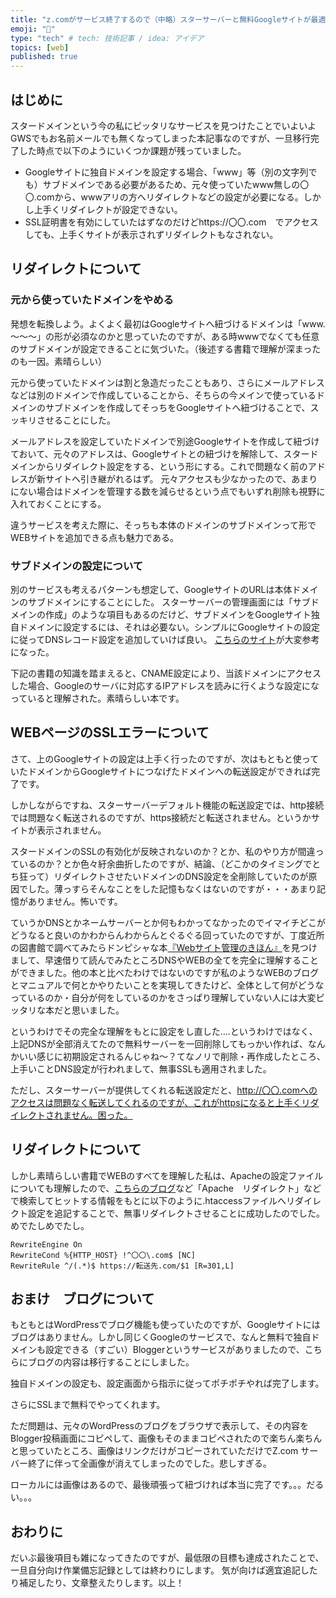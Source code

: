 ```yaml
---
title: "z.comがサービス終了するので（中略）スターサーバーと無料Googleサイトが最適だった話（後編）"
emoji: "🛬"
type: "tech" # tech: 技術記事 / idea: アイデア
topics: [web]
published: true
---
```

## はじめに

スタードメインという今の私にピッタリなサービスを見つけたことでいよいよGWSでもお名前メールでも無くなってしまった本記事なのですが、一旦移行完了した時点で以下のようにいくつか課題が残っていました。

- Googleサイトに独自ドメインを設定する場合、「www」等（別の文字列でも）サブドメインである必要があるため、元々使っていたwww無しの〇〇.comから、wwwアリの方へリダイレクトなどの設定が必要になる。しかし上手くリダイレクトが設定できない。
- SSL証明書を有効にしていたはずなのだけどhttps://〇〇.com　でアクセスしても、上手くサイトが表示されずリダイレクトもなされない。


## リダイレクトについて

### 元から使っていたドメインをやめる

発想を転換しよう。よくよく最初はGoogleサイトへ紐づけるドメインは「www.～～～」の形が必須なのかと思っていたのですが、ある時wwwでなくても任意のサブドメインが設定できることに気づいた。（後述する書籍で理解が深まったのも一因。素晴らしい）

元から使っていたドメインは割と急造だったこともあり、さらにメールアドレスなどは別のドメインで作成していることから、そちらの今メインで使っているドメインのサブドメインを作成してそっちをGoogleサイトへ紐づけることで、スッキリさせることにした。

メールアドレスを設定していたドメインで別途Googleサイトを作成して紐づけておいて、元々のアドレスは、Googleサイトとの紐づけを解除して、スタードメインからリダイレクト設定をする、という形にする。これで問題なく前のアドレスが新サイトへ引き継がれるはず。
元々アクセスも少なかったので、あまりにない場合はドメインを管理する数を減らせるという点でもいずれ削除も視野に入れておくことにする。

違うサービスを考えた際に、そっちも本体のドメインのサブドメインって形でWEBサイトを追加できる点も魅力である。

### サブドメインの設定について
別のサービスも考えるパターンも想定して、GoogleサイトのURLは本体ドメインのサブドメインにすることにした。
スターサーバーの管理画面には「サブドメインの作成」のような項目もあるのだけど、サブドメインをGoogleサイト独自ドメインに設定するには、それは必要ない。シンプルにGoogleサイトの設定に従ってDNSレコード設定を追加していけば良い。
[こちらのサイト](https://www.value-domain.com/media/domain-usage-homepage/)が大変参考になった。

下記の書籍の知識を踏まえると、CNAME設定により、当該ドメインにアクセスした場合、Googleのサーバに対応するIPアドレスを読みに行くような設定になっていると理解された。素晴らしい本です。

## WEBページのSSLエラーについて

さて、上のGoogleサイトの設定は上手く行ったのですが、次はもともと使っていたドメインからGoogleサイトにつなげたドメインへの転送設定ができれば完了です。

しかしながらですね、スターサーバーデフォルト機能の転送設定では、http接続では問題なく転送されるのですが、https接続だと転送されません。というかサイトが表示されません。

スタードメインのSSLの有効化が反映されないのか？とか、私のやり方が間違っているのか？とか色々紆余曲折したのですが、結論、（どこかのタイミングでとち狂って）リダイレクトさせたいドメインのDNS設定を全削除していたのが原因でした。薄っすらそんなことをした記憶もなくはないのですが・・・あまり記憶がありません。怖いです。

ていうかDNSとかネームサーバーとか何もわかってなかったのでイマイチどこがどうなると良いのかわからんわからんとぐるぐる回っていたのですが、丁度近所の図書館で調べてみたらドンピシャな本[『Webサイト管理のきほん』](https://www.amazon.co.jp/dp/4297129221)を見つけまして、早速借りて読んでみたところDNSやWEBの全てを完全に理解することができました。他の本と比べたわけではないのですが私のようなWEBのブログとマニュアルで何とかやりたいことを実現してきたけど、全体として何がどうなっているのか・自分が何をしているのかをさっぱり理解していない人には大変ピッタリな本だと思いました。

というわけでその完全な理解をもとに設定をし直した‥‥というわけではなく、上記DNSが全部消えてたので無料サーバーを一回削除してもっかい作れば、なんかいい感じに初期設定されるんじゃね～？てなノリで削除・再作成したところ、上手いことDNS設定が行われまして、無事SSLも適用されました。

ただし、スターサーバーが提供してくれる転送設定だと、http://〇〇.comへのアクセスは問題なく転送してくれるのですが、これがhttpsになると上手くリダイレクトされません。困った。

## リダイレクトについて

しかし素晴らしい書籍でWEBのすべてを理解した私は、Apacheの設定ファイルについても理解したので、[こちらのブログ](https://meltingrabbit.com/blog/article/2018070501/)など「Apache　リダイレクト」などで検索してヒットする情報をもとに以下のように.htaccessファイルへリダイレクト設定を追記することで、無事リダイレクトさせることに成功したのでした。めでたしめでたし。

```
RewriteEngine On
RewriteCond %{HTTP_HOST} !^〇〇\.com$ [NC]
RewriteRule ^/(.*)$ https://転送先.com/$1 [R=301,L]
```

## おまけ　ブログについて

もともとはWordPressでブログ機能も使っていたのですが、Googleサイトにはブログはありません。しかし同じくGoogleのサービスで、なんと無料で独自ドメインも設定できる（すごい）Bloggerというサービスがありましたので、こちらにブログの内容は移行することにしました。

独自ドメインの設定も、設定画面から指示に従ってポチポチやれば完了します。

さらにSSLまで無料でやってくれます。

ただ問題は、元々のWordPressのブログをブラウザで表示して、その内容をBlogger投稿画面にコピペして、画像もそのままコピペされたので楽ちん楽ちんと思っていたところ、画像はリンクだけがコピーされていただけでZ.com サーバー終了に伴って全画像が消えてしまったのでした。悲しすぎる。

ローカルには画像はあるので、最後頑張って紐づければ本当に完了です。。。だるい。。。

## おわりに

だいぶ最後項目も雑になってきたのですが、最低限の目標も達成されたことで、一旦自分向け作業備忘記録としては終わりにします。
気が向けば適宜追記したり補足したり、文章整えたりします。以上！